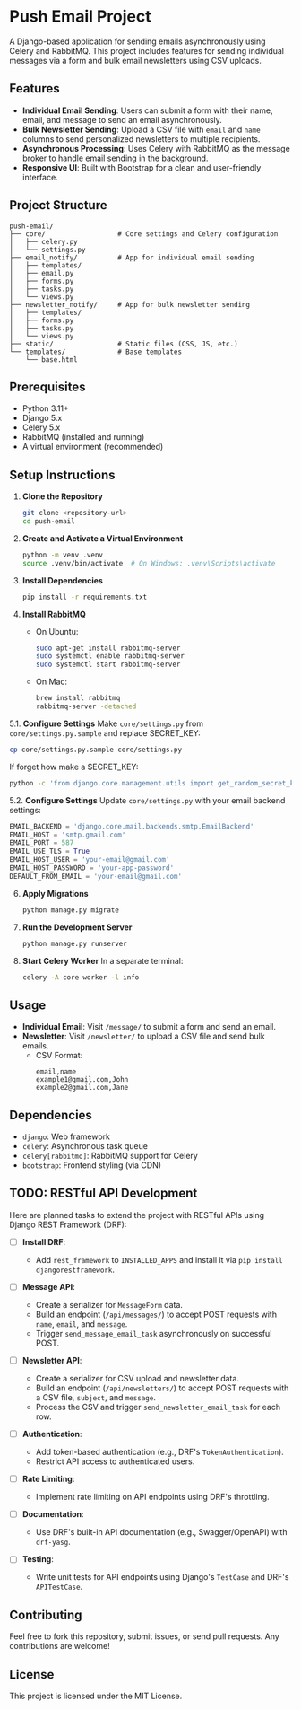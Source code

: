 # Push Email Project

A Django-based application for sending emails asynchronously using Celery and RabbitMQ. This project includes features for sending individual messages via a form and bulk email newsletters using CSV uploads.

## Features

- **Individual Email Sending**: Users can submit a form with their name, email, and message to send an email asynchronously.
- **Bulk Newsletter Sending**: Upload a CSV file with `email` and `name` columns to send personalized newsletters to multiple recipients.
- **Asynchronous Processing**: Uses Celery with RabbitMQ as the message broker to handle email sending in the background.
- **Responsive UI**: Built with Bootstrap for a clean and user-friendly interface.

## Project Structure

```
push-email/
├── core/                  # Core settings and Celery configuration
│   ├── celery.py
│   └── settings.py
├── email_notify/          # App for individual email sending
│   ├── templates/
│   ├── email.py
│   ├── forms.py
│   ├── tasks.py
│   └── views.py
├── newsletter_notify/     # App for bulk newsletter sending
│   ├── templates/
│   ├── forms.py
│   ├── tasks.py
│   └── views.py
├── static/                # Static files (CSS, JS, etc.)
└── templates/             # Base templates
    └── base.html
```

## Prerequisites

- Python 3.11+
- Django 5.x
- Celery 5.x
- RabbitMQ (installed and running)
- A virtual environment (recommended)

## Setup Instructions

1. **Clone the Repository**

   ```bash
   git clone <repository-url>
   cd push-email
   ```

2. **Create and Activate a Virtual Environment**

   ```bash
   python -m venv .venv
   source .venv/bin/activate  # On Windows: .venv\Scripts\activate
   ```

3. **Install Dependencies**

   ```bash
   pip install -r requirements.txt
   ```

4. **Install RabbitMQ**

   - On Ubuntu:
     ```bash
     sudo apt-get install rabbitmq-server
     sudo systemctl enable rabbitmq-server
     sudo systemctl start rabbitmq-server
     ```
   - On Mac:
     ```bash
     brew install rabbitmq
     rabbitmq-server -detached
     ```
5.1. **Configure Settings**
   Make `core/settings.py` from `core/settings.py.sample` and replace SECRET_KEY:

   ```bash
   cp core/settings.py.sample core/settings.py
   ```

If forget how make a SECRET_KEY:

   ```bash
   python -c 'from django.core.management.utils import get_random_secret_key; print(get_random_secret_key())'
   ```

5.2. **Configure Settings**
   Update `core/settings.py` with your email backend settings:

   ```python
   EMAIL_BACKEND = 'django.core.mail.backends.smtp.EmailBackend'
   EMAIL_HOST = 'smtp.gmail.com'
   EMAIL_PORT = 587
   EMAIL_USE_TLS = True
   EMAIL_HOST_USER = 'your-email@gmail.com'
   EMAIL_HOST_PASSWORD = 'your-app-password'
   DEFAULT_FROM_EMAIL = 'your-email@gmail.com'
   ```

6. **Apply Migrations**

   ```bash
   python manage.py migrate
   ```

7. **Run the Development Server**

   ```bash
   python manage.py runserver
   ```

8. **Start Celery Worker**
   In a separate terminal:
   ```bash
   celery -A core worker -l info
   ```

## Usage

- **Individual Email**: Visit `/message/` to submit a form and send an email.
- **Newsletter**: Visit `/newsletter/` to upload a CSV file and send bulk emails.
  - CSV Format:
    ```
    email,name
    example1@gmail.com,John
    example2@gmail.com,Jane
    ```

## Dependencies

- `django`: Web framework
- `celery`: Asynchronous task queue
- `celery[rabbitmq]`: RabbitMQ support for Celery
- `bootstrap`: Frontend styling (via CDN)

## TODO: RESTful API Development

Here are planned tasks to extend the project with RESTful APIs using Django REST Framework (DRF):

- [ ] **Install DRF**:

  - Add `rest_framework` to `INSTALLED_APPS` and install it via `pip install djangorestframework`.

- [ ] **Message API**:

  - Create a serializer for `MessageForm` data.
  - Build an endpoint (`/api/messages/`) to accept POST requests with `name`, `email`, and `message`.
  - Trigger `send_message_email_task` asynchronously on successful POST.

- [ ] **Newsletter API**:

  - Create a serializer for CSV upload and newsletter data.
  - Build an endpoint (`/api/newsletters/`) to accept POST requests with a CSV file, `subject`, and `message`.
  - Process the CSV and trigger `send_newsletter_email_task` for each row.

- [ ] **Authentication**:

  - Add token-based authentication (e.g., DRF's `TokenAuthentication`).
  - Restrict API access to authenticated users.

- [ ] **Rate Limiting**:

  - Implement rate limiting on API endpoints using DRF's throttling.

- [ ] **Documentation**:

  - Use DRF's built-in API documentation (e.g., Swagger/OpenAPI) with `drf-yasg`.

- [ ] **Testing**:
  - Write unit tests for API endpoints using Django's `TestCase` and DRF's `APITestCase`.

## Contributing

Feel free to fork this repository, submit issues, or send pull requests. Any contributions are welcome!

## License

This project is licensed under the MIT License.

```

```
